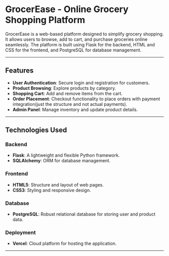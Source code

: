# GrocerEase - Online Grocery Shopping Platform

GrocerEase is a web-based platform designed to simplify grocery shopping. It allows users to browse, add to cart, and purchase groceries online seamlessly. The platform is built using Flask for the backend, HTML and CSS for the frontend, and PostgreSQL for database management.

---

## Features

- **User Authentication**: Secure login and registration for customers.
- **Product Browsing**: Explore products by category.
- **Shopping Cart**: Add and remove items from the cart.
- **Order Placement**: Checkout functionality to place orders with payment integration(just the structure and not actual payments).
- **Admin Panel**: Manage inventory and update product details.

---

## Technologies Used

### Backend
- **Flask**: A lightweight and flexible Python framework.
- **SQLAlchemy**: ORM for database management.

### Frontend
- **HTML5**: Structure and layout of web pages.
- **CSS3**: Styling and responsive design.

### Database
- **PostgreSQL**: Robust relational database for storing user and product data.

### Deployment
- **Vercel**: Cloud platform for hosting the application.

---




